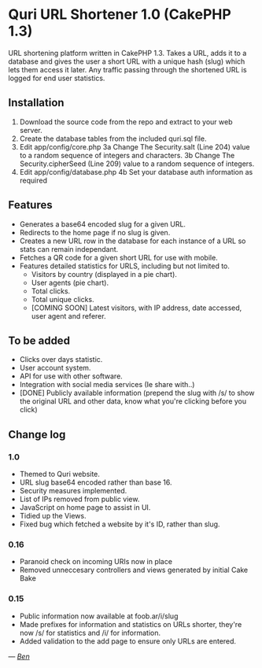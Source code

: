# Quri URL Shortener 1.0 (CakePHP 1.3)

URL shortening platform written in CakePHP 1.3. Takes a URL, adds it to a database and gives the user a short URL with a unique hash (slug) which lets them access it later. Any traffic passing through the shortened URL is logged for end user statistics.

## Installation
1) Download the source code from the repo and extract to your web server.
2) Create the database tables from the included quri.sql file.
3) Edit app/config/core.php
	3a Change The Security.salt (Line 204) value to a random sequence of integers and characters.
	3b Change The Security.cipherSeed (Line 209) value to a random sequence of integers.
4) Edit app/config/database.php
	4b Set your database auth information as required
	
## Features
* Generates a base64 encoded slug for a given URL.
* Redirects to the home page if no slug is given.
* Creates a new URL row in the database for each instance of a URL so stats can remain independant.
* Fetches a QR code for a given short URL for use with mobile.
* Features detailed statistics for URLS, including but not limited to.
	* Visitors by country (displayed in a pie chart).
	* User agents (pie chart).
	* Total clicks.
	* Total unique clicks.
	* [COMING SOON] Latest visitors, with IP address, date accessed, user agent and referer.
	
## To be added
* Clicks over days statistic.
* User account system.
* API for use with other software.
* Integration with social media services (Ie share with..)
* [DONE] Publicly available information (prepend the slug with /s/ to show the original URL and other data, know what you're clicking before you click)

## Change log

### 1.0
* Themed to Quri website.
* URL slug base64 encoded rather than base 16.
* Security measures implemented.
* List of IPs removed from public view.
* JavaScript on home page to assist in UI.
* Tidied up the Views.
* Fixed bug which fetched a website by it's ID, rather than slug.

### 0.16
* Paranoid check on incoming URIs now in place
* Removed unneccesary controllers and views generated by initial Cake Bake

### 0.15
* Public information now available at foob.ar/i/slug
* Made prefixes for information and statistics on URLs shorter, they're now /s/ for statistics and /i/ for information.
* Added validation to the add page to ensure only URLs are entered.


_— [Ben](benanderton@gmail.com)_


